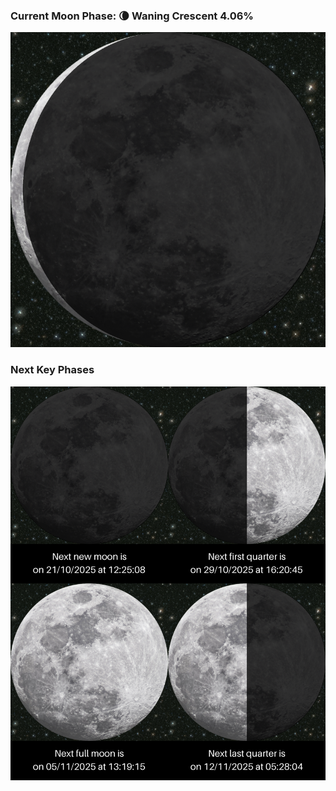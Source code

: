 ### Current Moon Phase: 🌘 Waning Crescent 4.06%
![Moon Phase](moonphase.png)
### Next Key Phases
![Gallery](gallery.png)
